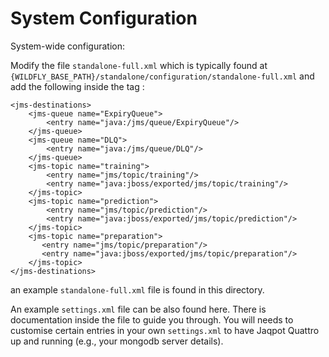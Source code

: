 System Configuration
====================

System-wide configuration:

Modify the file `standalone-full.xml` which is typically found at 
`{WILDFLY_BASE_PATH}/standalone/configuration/standalone-full.xml`
and add the following inside the tag <jms-destinations>:

```
<jms-destinations>
    <jms-queue name="ExpiryQueue">
        <entry name="java:/jms/queue/ExpiryQueue"/>
    </jms-queue>
    <jms-queue name="DLQ">
        <entry name="java:/jms/queue/DLQ"/>
    </jms-queue>
    <jms-topic name="training">
        <entry name="jms/topic/training"/>
        <entry name="java:jboss/exported/jms/topic/training"/>
    </jms-topic>
    <jms-topic name="prediction">
        <entry name="jms/topic/prediction"/>
        <entry name="java:jboss/exported/jms/topic/prediction"/>
    </jms-topic>
    <jms-topic name="preparation">
       <entry name="jms/topic/preparation"/>
       <entry name="java:jboss/exported/jms/topic/preparation"/>
    </jms-topic> 
</jms-destinations>
```

an example `standalone-full.xml` file is found in this directory.

An example `settings.xml` file can be also found here. There is 
documentation inside the file to guide you through. You will needs to customise
certain entries in your own `settings.xml` to have Jaqpot Quattro up and
running (e.g., your mongodb server details).